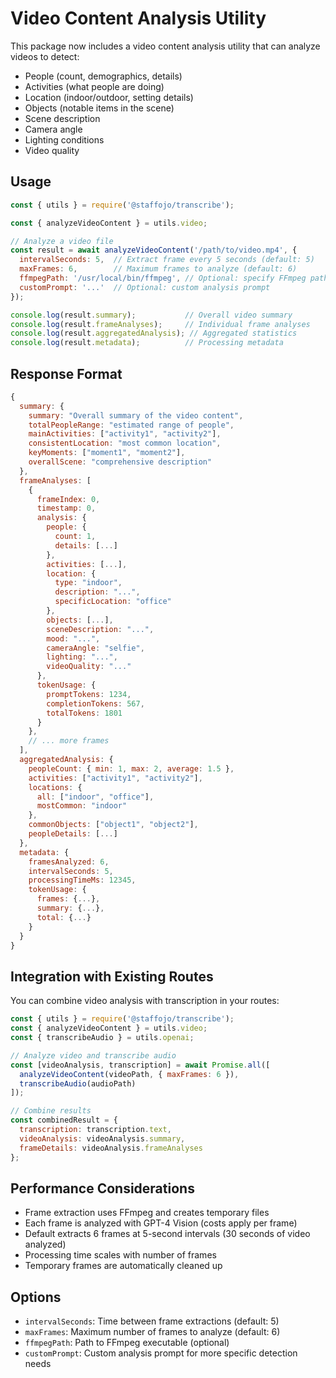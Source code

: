 # Video Content Analysis Utility

This package now includes a video content analysis utility that can analyze videos to detect:
- People (count, demographics, details)
- Activities (what people are doing)
- Location (indoor/outdoor, setting details)
- Objects (notable items in the scene)
- Scene description
- Camera angle
- Lighting conditions
- Video quality

## Usage

```javascript
const { utils } = require('@staffojo/transcribe');

const { analyzeVideoContent } = utils.video;

// Analyze a video file
const result = await analyzeVideoContent('/path/to/video.mp4', {
  intervalSeconds: 5,  // Extract frame every 5 seconds (default: 5)
  maxFrames: 6,        // Maximum frames to analyze (default: 6)
  ffmpegPath: '/usr/local/bin/ffmpeg', // Optional: specify FFmpeg path
  customPrompt: '...'  // Optional: custom analysis prompt
});

console.log(result.summary);           // Overall video summary
console.log(result.frameAnalyses);     // Individual frame analyses
console.log(result.aggregatedAnalysis); // Aggregated statistics
console.log(result.metadata);          // Processing metadata
```

## Response Format

```javascript
{
  summary: {
    summary: "Overall summary of the video content",
    totalPeopleRange: "estimated range of people",
    mainActivities: ["activity1", "activity2"],
    consistentLocation: "most common location",
    keyMoments: ["moment1", "moment2"],
    overallScene: "comprehensive description"
  },
  frameAnalyses: [
    {
      frameIndex: 0,
      timestamp: 0,
      analysis: {
        people: {
          count: 1,
          details: [...]
        },
        activities: [...],
        location: {
          type: "indoor",
          description: "...",
          specificLocation: "office"
        },
        objects: [...],
        sceneDescription: "...",
        mood: "...",
        cameraAngle: "selfie",
        lighting: "...",
        videoQuality: "..."
      },
      tokenUsage: {
        promptTokens: 1234,
        completionTokens: 567,
        totalTokens: 1801
      }
    },
    // ... more frames
  ],
  aggregatedAnalysis: {
    peopleCount: { min: 1, max: 2, average: 1.5 },
    activities: ["activity1", "activity2"],
    locations: {
      all: ["indoor", "office"],
      mostCommon: "indoor"
    },
    commonObjects: ["object1", "object2"],
    peopleDetails: [...]
  },
  metadata: {
    framesAnalyzed: 6,
    intervalSeconds: 5,
    processingTimeMs: 12345,
    tokenUsage: {
      frames: {...},
      summary: {...},
      total: {...}
    }
  }
}
```

## Integration with Existing Routes

You can combine video analysis with transcription in your routes:

```javascript
const { utils } = require('@staffojo/transcribe');
const { analyzeVideoContent } = utils.video;
const { transcribeAudio } = utils.openai;

// Analyze video and transcribe audio
const [videoAnalysis, transcription] = await Promise.all([
  analyzeVideoContent(videoPath, { maxFrames: 6 }),
  transcribeAudio(audioPath)
]);

// Combine results
const combinedResult = {
  transcription: transcription.text,
  videoAnalysis: videoAnalysis.summary,
  frameDetails: videoAnalysis.frameAnalyses
};
```

## Performance Considerations

- Frame extraction uses FFmpeg and creates temporary files
- Each frame is analyzed with GPT-4 Vision (costs apply per frame)
- Default extracts 6 frames at 5-second intervals (30 seconds of video analyzed)
- Processing time scales with number of frames
- Temporary frames are automatically cleaned up

## Options

- `intervalSeconds`: Time between frame extractions (default: 5)
- `maxFrames`: Maximum number of frames to analyze (default: 6)
- `ffmpegPath`: Path to FFmpeg executable (optional)
- `customPrompt`: Custom analysis prompt for more specific detection needs

